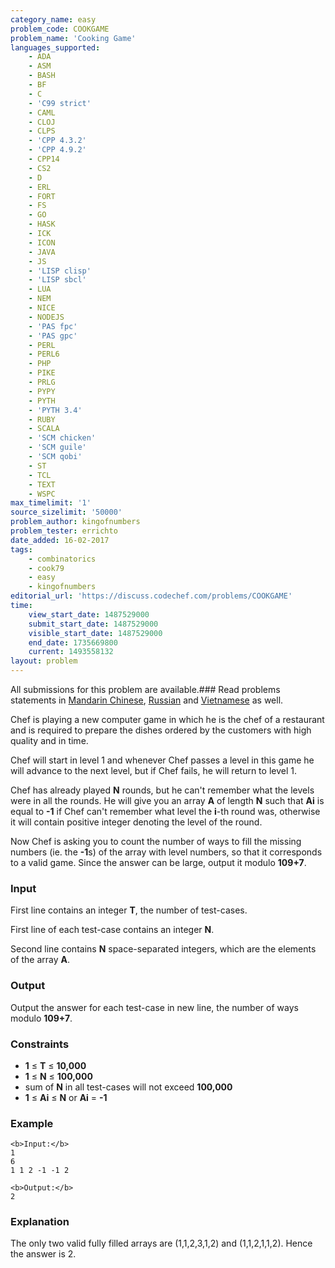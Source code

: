 ```yaml
---
category_name: easy
problem_code: COOKGAME
problem_name: 'Cooking Game'
languages_supported:
    - ADA
    - ASM
    - BASH
    - BF
    - C
    - 'C99 strict'
    - CAML
    - CLOJ
    - CLPS
    - 'CPP 4.3.2'
    - 'CPP 4.9.2'
    - CPP14
    - CS2
    - D
    - ERL
    - FORT
    - FS
    - GO
    - HASK
    - ICK
    - ICON
    - JAVA
    - JS
    - 'LISP clisp'
    - 'LISP sbcl'
    - LUA
    - NEM
    - NICE
    - NODEJS
    - 'PAS fpc'
    - 'PAS gpc'
    - PERL
    - PERL6
    - PHP
    - PIKE
    - PRLG
    - PYPY
    - PYTH
    - 'PYTH 3.4'
    - RUBY
    - SCALA
    - 'SCM chicken'
    - 'SCM guile'
    - 'SCM qobi'
    - ST
    - TCL
    - TEXT
    - WSPC
max_timelimit: '1'
source_sizelimit: '50000'
problem_author: kingofnumbers
problem_tester: errichto
date_added: 16-02-2017
tags:
    - combinatorics
    - cook79
    - easy
    - kingofnumbers
editorial_url: 'https://discuss.codechef.com/problems/COOKGAME'
time:
    view_start_date: 1487529000
    submit_start_date: 1487529000
    visible_start_date: 1487529000
    end_date: 1735669800
    current: 1493558132
layout: problem
---
```

All submissions for this problem are available.###  Read problems statements in [Mandarin Chinese](http://www.codechef.com/download/translated/COOK79/mandarin/COOKGAME.pdf), [Russian](http://www.codechef.com/download/translated/COOK79/russian/COOKGAME.pdf) and [Vietnamese](http://www.codechef.com/download/translated/COOK79/vietnamese/COOKGAME.pdf) as well.

Chef is playing a new computer game in which he is the chef of a restaurant and is required to prepare the dishes ordered by the customers with high quality and in time.

Chef will start in level 1 and whenever Chef passes a level in this game he will advance to the next level, but if Chef fails, he will return to level 1.

Chef has already played **N** rounds, but he can't remember what the levels were in all the rounds. He will give you an array **A** of length **N** such that **Ai** is equal to **-1** if Chef can't remember what level the **i**-th round was, otherwise it will contain positive integer denoting the level of the round.

Now Chef is asking you to count the number of ways to fill the missing numbers (ie. the **-1**s) of the array with level numbers, so that it corresponds to a valid game. Since the answer can be large, output it modulo **109+7**.

### Input

First line contains an integer **T**, the number of test-cases.

First line of each test-case contains an integer **N**.

Second line contains **N** space-separated integers, which are the elements of the array **A**.

### Output

Output the answer for each test-case in new line, the number of ways modulo **109+7**.

### Constraints

- **1** ≤ **T** ≤ **10,000**
- **1** ≤ **N** ≤ **100,000**
- sum of **N** in all test-cases will not exceed **100,000**
- **1** ≤ **Ai** ≤ **N** or **Ai** = **-1**

### Example

```
<b>Input:</b>
1
6
1 1 2 -1 -1 2

<b>Output:</b>
2

```
### Explanation

The only two valid fully filled arrays are (1,1,2,3,1,2) and (1,1,2,1,1,2). Hence the answer is 2.